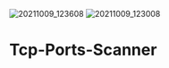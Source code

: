 ![20211009_123608](https://user-images.githubusercontent.com/42940742/136647127-cf7a6675-49f6-494f-aeb9-a03479a6dd37.png)
![20211009_123008](https://user-images.githubusercontent.com/42940742/136646992-3cfc2c9e-0402-475b-b48d-02dcc86e5cec.png)
# Tcp-Ports-Scanner







